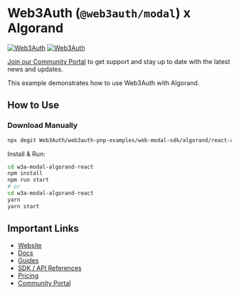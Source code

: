# Web3Auth (`@web3auth/modal`) x Algorand

[![Web3Auth](https://img.shields.io/badge/Web3Auth-SDK-blue)](https://web3auth.io/docs/sdk/pnp/web/modal)
[![Web3Auth](https://img.shields.io/badge/Web3Auth-Community-cyan)](https://community.web3auth.io)

[Join our Community Portal](https://community.web3auth.io/) to get support and stay up to date with the latest news and updates.

This example demonstrates how to use Web3Auth with Algorand.

## How to Use

### Download Manually

```bash
npx degit Web3Auth/web3auth-pnp-examples/web-modal-sdk/algorand/react-algorand-modal-example w3a-modal-algorand-react
```

Install & Run:

```bash
cd w3a-modal-algorand-react
npm install
npm run start
# or
cd w3a-modal-algorand-react
yarn
yarn start
```

## Important Links

- [Website](https://web3auth.io)
- [Docs](https://web3auth.io/docs)
- [Guides](https://web3auth.io/docs/content-hub?type=guides)
- [SDK / API References](https://web3auth.io/docs/sdk)
- [Pricing](https://web3auth.io/pricing.html)
- [Community Portal](https://community.web3auth.io)
